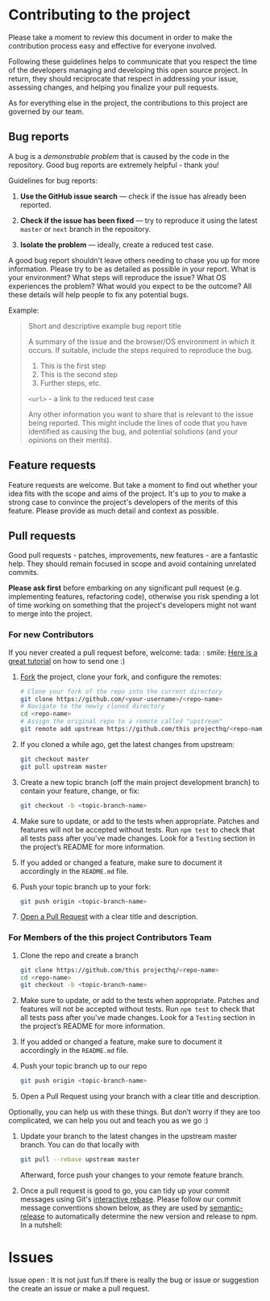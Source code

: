 # Contributing to the project

Please take a moment to review this document in order to make the contribution
process easy and effective for everyone involved.

Following these guidelines helps to communicate that you respect the time of
the developers managing and developing this open source project. In return,
they should reciprocate that respect in addressing your issue, assessing
changes, and helping you finalize your pull requests.

As for everything else in the project, the contributions to this project are governed by our team.


## Bug reports

A bug is a _demonstrable problem_ that is caused by the code in the repository.
Good bug reports are extremely helpful - thank you!

Guidelines for bug reports:

1. **Use the GitHub issue search** &mdash; check if the issue has already been
   reported.

2. **Check if the issue has been fixed** &mdash; try to reproduce it using the
   latest `master` or `next` branch in the repository.

3. **Isolate the problem** &mdash; ideally, create a reduced test case.

A good bug report shouldn't leave others needing to chase you up for more
information. Please try to be as detailed as possible in your report. What is
your environment? What steps will reproduce the issue? What OS experiences the
problem? What would you expect to be the outcome? All these details will help
people to fix any potential bugs.

Example:

> Short and descriptive example bug report title
>
> A summary of the issue and the browser/OS environment in which it occurs. If
> suitable, include the steps required to reproduce the bug.
>
> 1. This is the first step
> 2. This is the second step
> 3. Further steps, etc.
>
> `<url>` - a link to the reduced test case
>
> Any other information you want to share that is relevant to the issue being
> reported. This might include the lines of code that you have identified as
> causing the bug, and potential solutions (and your opinions on their
> merits).


## Feature requests

Feature requests are welcome. But take a moment to find out whether your idea
fits with the scope and aims of the project. It's up to *you* to make a strong
case to convince the project's developers of the merits of this feature. Please
provide as much detail and context as possible.


## Pull requests

Good pull requests - patches, improvements, new features - are a fantastic
help. They should remain focused in scope and avoid containing unrelated
commits.

**Please ask first** before embarking on any significant pull request (e.g.
implementing features, refactoring code), otherwise you risk spending a lot of
time working on something that the project's developers might not want to merge
into the project.

### For new Contributors

If you never created a pull request before, welcome: tada: : smile: [Here is a great tutorial](https://egghead.io/series/how-to-contribute-to-an-open-source-project-on-github)
on how to send one :)

1. [Fork](http://help.github.com/fork-a-repo/) the project, clone your fork,
   and configure the remotes:

   ```bash
   # Clone your fork of the repo into the current directory
   git clone https://github.com/<your-username>/<repo-name>
   # Navigate to the newly cloned directory
   cd <repo-name>
   # Assign the original repo to a remote called "upstream"
   git remote add upstream https://github.com/this projecthq/<repo-name>
   ```

2. If you cloned a while ago, get the latest changes from upstream:

   ``` bash
   git checkout master
   git pull upstream master
   ```

3. Create a new topic branch (off the main project development branch) to
   contain your feature, change, or fix:

   ```bash
   git checkout -b <topic-branch-name>
   ```

4. Make sure to update, or add to the tests when appropriate. Patches and
   features will not be accepted without tests. Run `npm test` to check that all
 tests pass after you've made changes. Look for a `Testing` section in the
 project’s README for more information.

5. If you added or changed a feature, make sure to document it accordingly in
   the `README.md` file.

6. Push your topic branch up to your fork:

   ```bash
   git push origin <topic-branch-name>
   ```

8. [Open a Pull Request](https://help.github.com/articles/using-pull-requests/)
    with a clear title and description.

### For Members of the this project Contributors Team

1. Clone the repo and create a branch

   ```bash
   git clone https://github.com/this projecthq/<repo-name>
   cd <repo-name>
   git checkout -b <topic-branch-name>
   ```

2. Make sure to update, or add to the tests when appropriate. Patches and
   features will not be accepted without tests. Run `npm test` to check that all tests
 pass after you've made changes. Look for a `Testing` section in
   the project’s README for more information.

3. If you added or changed a feature, make sure to document it accordingly in
   the `README.md` file.

4. Push your topic branch up to our repo

   ```bash
   git push origin <topic-branch-name>
   ```

5. Open a Pull Request using your branch with a clear title and description.

Optionally, you can help us with these things. But don’t worry if they are too
complicated, we can help you out and teach you as we go :)

1. Update your branch to the latest changes in the upstream master branch. You
   can do that locally with

   ```bash
   git pull --rebase upstream master
   ```

   Afterward, force push your changes to your remote feature branch.

2. Once a pull request is good to go, you can tidy up your commit messages using
   Git's [interactive rebase](https://help.github.com/articles/interactive-rebase).
   Please follow our commit message conventions shown below, as they are used by
   [semantic-release](https://github.com/semantic-release/semantic-release) to automatically
 determine the new version and release to npm. In a nutshell:

# Issues
 Issue open : 
  It is not just fun.If there is really the bug or issue or suggestion the create an issue or make a pull request.
